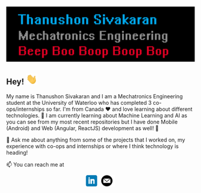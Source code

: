 [![Banner](https://github.com/thanusiv/thanusiv/blob/master/assets/header/header.png)](https://github.com/thanusiv/thanusiv/blob/master/assets/header/header.png)

## Hey! <img src="https://github.com/thanusiv/thanusiv/blob/master/assets/gifs/wave.gif" width="30px">

My name is Thanushon Sivakaran and I am a Mechatronics Engineering student at the University of Waterloo who has completed 3 co-ops/internships so far. I'm from Canada ❤️ and love learning about different technologies. 🌱 I am currently learning about Machine Learning and AI as you can see from my most recent repositories but I have done Mobile (Android) and Web (Angular, ReactJS) development as well! 🌱

💬 Ask me about anything from some of the projects that I worked on, my experience with co-ops and internships or where I think technology is heading!

📫 You can reach me at 

<p align='center'>
<a href="https://www.linkedin.com/in/thanushonsiva/"><img height="30" src="https://github.com/thanusiv/thanusiv/blob/master/assets/icons/linkedin.png?raw=true"></a>
<a href="tsivakar@uwaterloo.ca"><img height="30" src="https://github.com/thanusiv/thanusiv/blob/master/assets/icons/mail.png?raw=true"></a>
</p>


<!--
**thanusiv/thanusiv** is a ✨ _special_ ✨ repository because its `README.md` (this file) appears on your GitHub profile.

Here are some ideas to get you started:

- 🔭 I’m currently working on ...
- 🌱 I’m currently learning ...
- 👯 I’m looking to collaborate on ...
- 🤔 I’m looking for help with ...
- 💬 Ask me about ...
- 📫 How to reach me: ...
- 😄 Pronouns: ...
- ⚡ Fun fact: ...
-->
